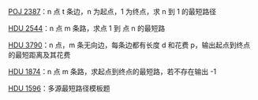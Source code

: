 [POJ 2387](https://github.com/Hapoa/Accepted/blob/master/45%20-%20%E6%9C%80%E7%9F%AD%E8%B7%AF%E5%BE%84/001%20-%20POJ%202387.md)：n 点 t 条边，n 为起点，1 为终点，求 n 到 1 的最短路径

[HDU 2544](https://github.com/Hapoa/Accepted/blob/master/45%20-%20%E6%9C%80%E7%9F%AD%E8%B7%AF%E5%BE%84/002%20-%20HDU%202544.md)：n 点 m 条路，求点 1 到 点 n 的最短路

[HDU 3790](https://github.com/Hapoa/Accepted/blob/master/45%20-%20%E6%9C%80%E7%9F%AD%E8%B7%AF%E5%BE%84/003%20-%20HDU%203790.md)：n 点，m 条无向边，每条边都有长度 d 和花费 p，输出起点到终点的最短距离及其花费

[HDU 1874](https://github.com/Hapoa/Accepted/blob/master/45%20-%20%E6%9C%80%E7%9F%AD%E8%B7%AF%E5%BE%84/004%20-%20HDU%201874.md)：n 点 m 条路，求起点到终点的最短路，若不存在输出 -1

[HDU 1596](https://github.com/Hapoa/Accepted/blob/master/45%20-%20%E6%9C%80%E7%9F%AD%E8%B7%AF%E5%BE%84/005%20-%20HDU%201596.md)：多源最短路径模板题
































